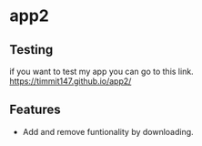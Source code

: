 # app2

## Testing
if you want to test my app you can go to this link.
https://timmit147.github.io/app2/

## Features
* Add and remove funtionality by downloading.
